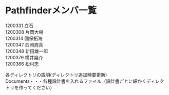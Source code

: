 # Pathfinderメンバ一覧

1200331 立石  
1200308 片岡大樹   
1200314 國保拓海   
1200347 西岡周真   
1200348 新田雄一郎   
1200379 横井晃介   
1200366 松村忠   


各ディレクトリの説明(ディレクトリ追加時要更新)  
Documents・・・各種設計書を入れるファイル（設計書ごとに細かくディレクトリを作ってください）

